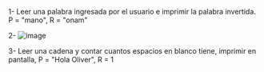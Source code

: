 1- Leer una palabra ingresada por el usuario e imprimir la palabra invertida. P = "mano", R = "onam"

2- ![image](https://user-images.githubusercontent.com/55993708/176042446-25c41288-d6b6-4dcc-b51b-d956bc20434a.png)



3- Leer una cadena y contar cuantos espacios en blanco tiene, imprimir en pantalla, P = "Hola Oliver", R = 1
